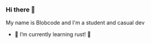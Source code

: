 ### Hi there 👋
My name is Blobcode and I'm a student and casual dev


- 🌱 I’m currently learning rust! 🦀
